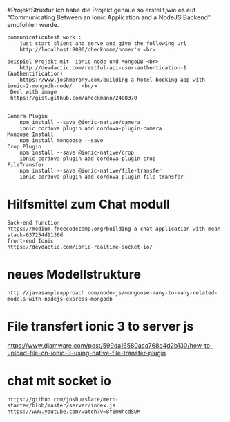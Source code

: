 #ProjektStruktur
    Ich habe die Projekt genaue so erstellt,wie es auf "Communicating Between an Ionic Application and a NodeJS Backend"
    empfohlen wurde.
    
    communicationtest work :
        just start client and serve and give the following url
        http://localhost:8080/checkname/homer's <br>
     
    beispiel Projekt mit  ionic node und MongoDB <br>
        http://devdactic.com/restful-api-user-authentication-1 (Authentification)            
        https://www.joshmorony.com/building-a-hotel-booking-app-with-ionic-2-mongodb-node/   <br/>
     Deel with image 
     https://gist.github.com/aheckmann/2408370


    Camera Plugin
        npm install --save @ionic-native/camera
        ionic cordova plugin add cordova-plugin-camera
    Monoose Install
        npm install mongoose --save
    Crop Plugin
        npm install --save @ionic-native/crop
        ionic cordova plugin add cordova-plugin-crop
    FileTransfer
        npm install --save @ionic-native/file-transfer
        ionic cordova plugin add cordova-plugin-file-transfer

# Hilfsmittel zum Chat modull
    Back-end function
    https://medium.freecodecamp.org/building-a-chat-application-with-mean-stack-637254d1136d
    front-end Ionic
    https://devdactic.com/ionic-realtime-socket-io/
# neues Modellstrukture

    http://javasampleapproach.com/node-js/mongoose-many-to-many-related-models-with-nodejs-express-mongodb
# File transfert ionic 3 to server js
https://www.djamware.com/post/599da16580aca768e4d2b130/how-to-upload-file-on-ionic-3-using-native-file-transfer-plugin

# chat mit socket io
    https://github.com/joshuaslate/mern-starter/blob/master/server/index.js
    https://www.youtube.com/watch?v=8Y6mWhcdSUM
    
